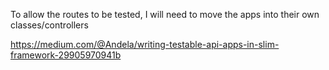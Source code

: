 To allow the routes to be tested, I will need to move the apps into their own classes/controllers

https://medium.com/@Andela/writing-testable-api-apps-in-slim-framework-29905970941b
